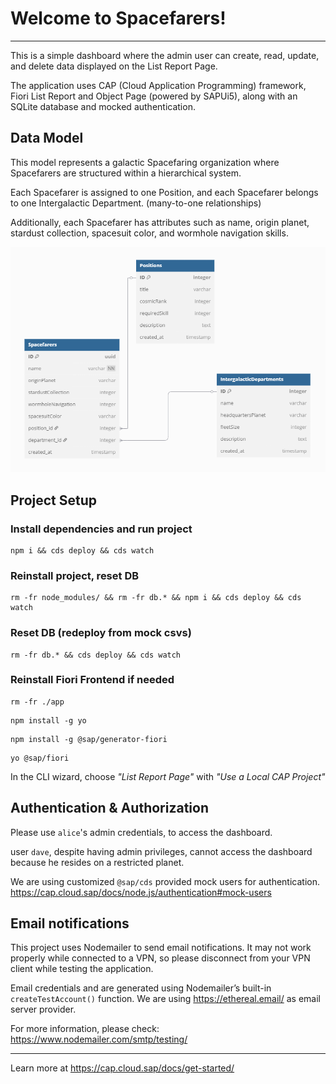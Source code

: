 # Welcome to Spacefarers!

---

This is a simple dashboard where the admin user can create, read, update, and delete data displayed on the List Report
Page.

The application uses CAP (Cloud Application Programming) framework, Fiori List Report and Object Page (powered by
SAPUi5), along
with an SQLite database and mocked authentication.

## Data Model

This model represents a galactic Spacefaring organization where Spacefarers are structured within a hierarchical
system.

Each Spacefarer is assigned to one Position, and each Spacefarer belongs to one Intergalactic Department.
(many-to-one relationships)

Additionally, each Spacefarer has attributes such as name, origin planet, stardust collection, spacesuit color, and wormhole navigation
skills.

![readme_uml_data.png](readme_uml_data.png)

## Project Setup

### Install dependencies and run project

```
npm i && cds deploy && cds watch
```

### Reinstall project, reset DB

```
rm -fr node_modules/ && rm -fr db.* && npm i && cds deploy && cds watch
```

### Reset DB (redeploy from mock csvs)

```
rm -fr db.* && cds deploy && cds watch
```

### Reinstall Fiori Frontend if needed

```
rm -fr ./app
```

```
npm install -g yo
```

```
npm install -g @sap/generator-fiori
```

```
yo @sap/fiori
```

In the CLI wizard, choose *"List Report Page"* with *"Use a Local CAP Project"*

## Authentication & Authorization

Please use `alice`'s admin credentials, to access the dashboard.

user `dave`, despite having admin privileges, cannot access the dashboard because he resides on a restricted planet.

We are using customized `@sap/cds` provided mock users for authentication.
https://cap.cloud.sap/docs/node.js/authentication#mock-users

## Email notifications

This project uses Nodemailer to send email notifications. It may not work properly while connected to a VPN, so please
disconnect from your VPN client while testing the application.

Email credentials and are generated using Nodemailer’s built-in `createTestAccount()` function.
We are using https://ethereal.email/ as email server provider.

For more information, please check: https://www.nodemailer.com/smtp/testing/

---

Learn more at https://cap.cloud.sap/docs/get-started/
